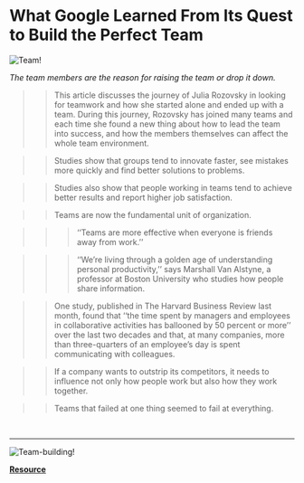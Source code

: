 # What Google Learned From Its Quest to Build the Perfect Team

![Team!](https://lh3.googleusercontent.com/proxy/RIYj8iJOfSm1j4IW2A9hm-orgx3LUJWz_3S9ERCzIySI04rv3U3ZhxARoJYdr0YGZwZlWBQ0FIVqaAaH2nDvlNi3KNzW_FSiDYEbHbwyxuEUMaovixg8aiWBiAExGjxC5xbSyuZeJfY2y-OI9uql_lIRgKvAGfMn-5QpmCWlxexC)


*The team members are the reason for raising the team or drop it down.*

>> This article discusses the journey of Julia Rozovsky in looking for teamwork and how she started alone and ended up with a team. During this journey, Rozovsky has joined many teams and each time she found a new thing about how to lead the team into success, and how the members themselves can affect the whole team environment. 

>> Studies show that groups tend to innovate faster, see mistakes more quickly and find better solutions to problems. 

>> Studies also show that people working in teams tend to achieve better results and report higher job satisfaction.

>> Teams are now the fundamental unit of organization.

>>>‘‘Teams are more effective when everyone is friends away from work.’’ 

>>> ‘‘We’re living through a golden age of understanding personal productivity,’’ says Marshall Van Alstyne, a professor at Boston University who studies how people share information.

>> One study, published in The Harvard Business Review last month, found that ‘‘the time spent by managers and employees in collaborative activities has ballooned by 50 percent or more’’ over the last two decades and that, at many companies, more than three-quarters of an employee’s day is spent communicating with colleagues.

>> If a company wants to outstrip its competitors, it needs to influence not only how people work but also how they work together.

>> Teams that failed at one thing seemed to fail at everything. 


<br>
<hr>


![Team-building!](https://www.thrill.com.au/wp-content/uploads/2019/03/Team-Development-Norming-Forming-Storming.jpg)


**[Resource](https://www.nytimes.com/2016/02/28/magazine/what-google-learned-from-its-quest-to-build-the-perfect-team.html)**